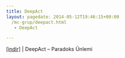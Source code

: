 ```yaml
---
title: DeepAct
layout: pagedate: 2014-05-12T19:46:15+00:00
  /mc-grup/deepact.html
   - DeepAct

---
```

<a href="https://cloud.mail.ru/public/db378ca77501/DeepAct%20-%20Paradoks%20Unlemi" target="_blank">[indir]</a> | DeepAct &#8211; Paradoks Ünlemi